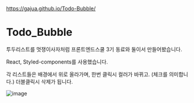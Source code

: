 https://gajua.github.io/Todo-Bubble/
# Todo_Bubble
투두리스트를 멋쟁이사자처럼 프론트엔드스쿨 3기 동료와 둘이서 만들어봤습니다.

React, Styled-components를 사용했습니다.

각 리스트들은 배경에서 위로 올라가며, 한번 클릭시 컬러가 바뀌고. (체크를 의미합니다.) 더블클릭시 삭제가 됩니다.

![image](https://user-images.githubusercontent.com/101968934/210821669-e440b57c-4237-430c-a17d-fa192fb14f03.png)
